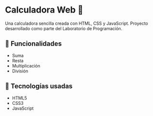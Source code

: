# Calculadora Web 🧮

Una calculadora sencilla creada con HTML, CSS y JavaScript. Proyecto desarrollado como parte del Laboratorio de Programación.

## 🚀 Funcionalidades

- Suma
- Resta
- Multiplicación
- División

## 🧰 Tecnologías usadas

- HTML5
- CSS3
- JavaScript
